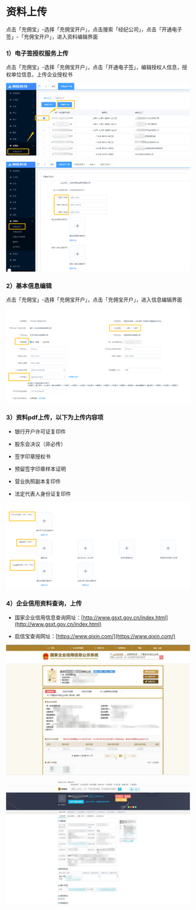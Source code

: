 # 资料上传

点击「充佣宝」-选择「充佣宝开户」，点击搜索「经纪公司」，点击「开通电子签」-「充佣宝开户」，进入资料编辑界面

### 1）电子签授权服务上传

点击「充佣宝」-选择「充佣宝开户」，点击「开通电子签」，编辑授权人信息，授权单位信息，上传企业授权书

![](/assets/import.pngq)

![](/assets/import.png授权2)

### 2）基本信息编辑

点击「充佣宝」-选择「充佣宝开户」，点击「充佣宝开户」，进入信息编辑界面

![](/assets/import.png授权3)

### 3）资料pdf上传，以下为上传内容项

* 银行开户许可证复印件

* 股东会决议（非必传）

* 签字印章授权书

* 预留签字印章样本证明

* 营业执照副本复印件

* 法定代表人身份证复印件

![](/assets/import.png授权4)

### 4）企业信用资料查询，上传

* 国家企业信用信息查询网址：[http://www.gsxt.gov.cn/index.html](http://www.gsxt.gov.cn/index.html)

* 启信宝查询网址：[https://www.qixin.com/](https://www.qixin.com/)

![](/assets/import.png5)

![](/assets/import.png企业6)

